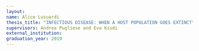 ```yaml
---
layout:
name: Alice Lusuardi
thesis_title: "INFECTIOUS DISEASE: WHEN A HOST POPULATION GOES EXTINCT"
supervisors: Andrea Pugliese and Eva Kisdi
external_institution:
graduation_year: 2019
---
```

